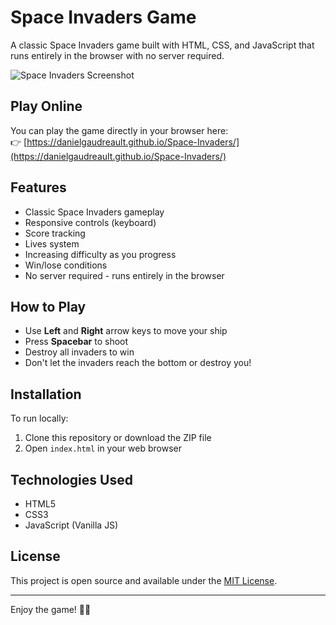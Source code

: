 # Space Invaders Game

A classic Space Invaders game built with HTML, CSS, and JavaScript that runs entirely in the browser with no server required.

![Space Invaders Screenshot](https://raw.githubusercontent.com/DanielGaudreault/Space-Invaders/main/screenshot.png)

## Play Online
You can play the game directly in your browser here:  
👉 [https://danielgaudreault.github.io/Space-Invaders/](https://danielgaudreault.github.io/Space-Invaders/)

## Features
- Classic Space Invaders gameplay
- Responsive controls (keyboard)
- Score tracking
- Lives system
- Increasing difficulty as you progress
- Win/lose conditions
- No server required - runs entirely in the browser

## How to Play
- Use **Left** and **Right** arrow keys to move your ship
- Press **Spacebar** to shoot
- Destroy all invaders to win
- Don't let the invaders reach the bottom or destroy you!

## Installation
To run locally:
1. Clone this repository or download the ZIP file
2. Open `index.html` in your web browser

## Technologies Used
- HTML5
- CSS3
- JavaScript (Vanilla JS)

## License
This project is open source and available under the [MIT License](LICENSE).

---

Enjoy the game! 🚀👾
